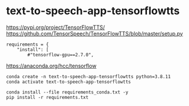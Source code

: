 # text-to-speech-app-tensorflowtts

https://pypi.org/project/TensorFlowTTS/  
https://github.com/TensorSpeech/TensorFlowTTS/blob/master/setup.py
```
requirements = {
    "install": [
        #"tensorflow-gpu==2.7.0",
```

https://anaconda.org/hcc/tensorflow

```
conda create -n text-to-speech-app-tensorflowtts python=3.8.11
conda activate text-to-speech-app-tensorflowtts

conda install --file requirements_conda.txt -y
pip install -r requirements.txt
```
